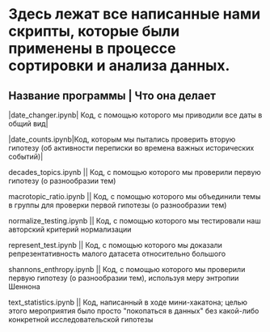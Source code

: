 # Здесь лежат все написанные нами скрипты, которые были применены в процессе сортировки и анализа данных.

Название программы | Что она делает
----------------------------------
|date_changer.ipynb| Код, с помощью которого мы приводили все даты в общий вид|

|date_counts.ipynb|Код, которым мы пытались проверить вторую гипотезу (об активности переписки во времена важных исторических событий)|

decades_topics.ipynb || Код, с помощью которого мы проверили первую гипотезу (о разнообразии тем)

macrotopic_ratio.ipynb || Код, с помощью которого мы объединили темы в группы для проверки первой гипотезы (о разнообразии тем)

normalize_testing.ipynb || Код, с помощью которого мы тестировали наш авторский критерий нормализации

represent_test.ipynb || Код, с помощью которого мы доказали репрезентативность малого датасета относительно большого

shannons_enthropy.ipynb || Код, с помощью которого мы проверили первую гипотезу (о разнообразии тем), используя меру энтропии Шеннона

text_statistics.ipynb || Код, написанный в ходе мини-хакатона; целью этого мероприятия было просто "покопаться в данных" без какой-либо конкретной исследовательской гипотезы
